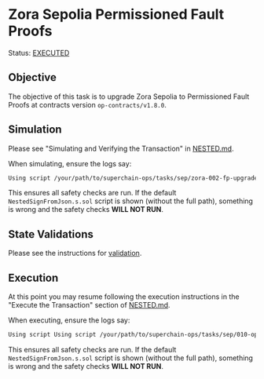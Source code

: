 # Zora Sepolia Permissioned Fault Proofs

Status: [EXECUTED](https://sepolia.etherscan.io/tx/0x977342de5843db8b5ae71b61862ee1e52cd2a0eec08c7b4df7ef38fba16a2b4f)

## Objective

The objective of this task is to upgrade Zora Sepolia to Permissioned Fault Proofs at contracts
version `op-contracts/v1.8.0`.

## Simulation

Please see "Simulating and Verifying the Transaction" in [NESTED.md](../../../NESTED.md).

When simulating, ensure the logs say:

```sh
Using script /your/path/to/superchain-ops/tasks/sep/zora-002-fp-upgrade/NestedSignFromJson.s.sol
```

This ensures all safety checks are run. If the default `NestedSignFromJson.s.sol` script is shown
(without the full path), something is wrong and the safety checks **WILL NOT RUN**.

## State Validations

Please see the instructions for [validation](./VALIDATION.md).

## Execution

At this point you may resume following the execution instructions in the "Execute the Transaction"
section of [NESTED.md](../../../NESTED.md).

When executing, ensure the logs say:

```sh
Using script Using script /your/path/to/superchain-ops/tasks/sep/010-op-l2-predeploy-upgrade-from-l1/NestedSignFromJson.s.sol
```

This ensures all safety checks are run. If the default `NestedSignFromJson.s.sol` script is shown
(without the full path), something is wrong and the safety checks **WILL NOT RUN**.
